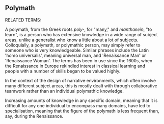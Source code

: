 ## Polymath

RELATED TERMS: 

A polymath, from the Greek roots _poly-_, for "many," and _manthanein_, "to learn", is a person who has extensive knowledge in a wide range of subject areas, unlike a generalist who know a little about a lot of subjects. Colloquially, a polymath, or polymathic person, may simply refer to someone who is very knowledgeable. Similar phrases include the Latin 'homo universalis', meaning universal man, and 'Renaissance Man' or 'Renaissance Woman'. The terms has been in use since the 1600s, when the Renaissance in Europe rekindled interest in classical learning and people with a number of skills began to be valued highly.

In the context of the design of narrative environments, which often involve many different subject areas, this is mostly dealt with through collaborative teamwork rather than an individual polymathic knowledge.

Increasing amounts of knowledge in any specific domain, meaning that it is difficult for any one individual to encompass many domains, have led to specialisation, meaning that the figure of the polymath is less frequent than, say, during the Renaissance.

